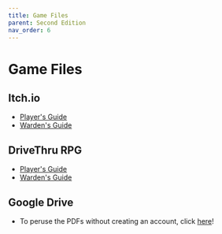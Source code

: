 ```yaml
---
title: Game Files
parent: Second Edition
nav_order: 6
---
```


# Game Files

## Itch.io

- [Player's Guide](https://yochaigal.itch.io/cairn-players-guide)
- [Warden's Guide](https://yochaigal.itch.io/cairn-wardens-guide)

## DriveThru RPG

- [Player's Guide](https://www.drivethrurpg.com/en/product/500476/cairn-player-s-guide-2nd-edition)
- [Warden's Guide](https://www.drivethrurpg.com/en/product/500478/cairn-warden-s-guide-2nd-edition)

## Google Drive

- To peruse the PDFs without creating an account, click [here](https://drive.google.com/drive/folders/17sKa96Sh1V5K3Pr22blJfXzUsELhZq8V?usp=sharing)!
